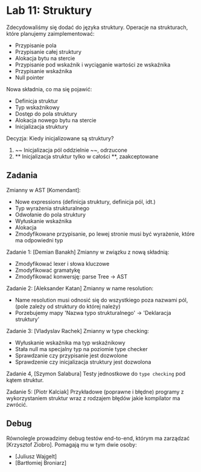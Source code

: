 # Lab 11: Struktury

Zdecydowaliśmy się dodać do języka struktury.
Operacje na strukturach, które planujemy zaimplementować:
- Przypisanie pola
- Przypisanie całej struktury
- Alokacja bytu na stercie
- Przypisanie pod wskaźnik i wyciąganie wartości ze wskaźnika
- Przypisanie wskaźnika
- Null pointer

Nowa składnia, co ma się pojawić:
- Definicja struktur
- Typ wskaźnikowy
- Dostęp do pola struktury
- Alokacja nowego bytu na stercie
- Inicjalizacja struktury

Decyzja:
Kiedy inicjalizowane są struktury?
1. ~~ Inicjalizacja pól oddzielnie ~~, odrzucone
2. ** Inicjalizacja struktur tylko w całości **, zaakceptowane

## Zadania
Zmianny w AST [Komendant]:
- Nowe expressions (definicja struktury, definicja pól, idt.)
- Typ wyrażenia strukturalnego
- Odwołanie do pola struktury
- Wyłuskanie wskaźnika
- Alokacja
- Zmodyfikowane przypisanie, po lewej stronie musi być wyrażenie, które ma odpowiedni typ

Zadanie 1: [Demian Banakh]
Zmianny w związku z nową składnią:
- Zmodyfikować lexer i słowa kluczowe
- Zmodyfikować gramatykę
- Zmodyfikować konwersję: parse Tree -> AST

Zadanie 2: [Aleksander Katan]
Zmianny w name resolution:
- Name resolution musi odnosić się do wszystkiego poza nazwami pól, (pole zależy od struktury do której należy)
- Porzebujemy mapy 'Nazwa typo strukturalnego' -> 'Deklaracja struktury'

Zadanie 3: [Vladyslav Rachek]
Zmianny w type checking:
- Wyłuskanie wskaźnika ma typ wskaźnikowy
- Stała null ma specjalny typ na poziomie type checker
- Sprawdzanie czy przypisanie jest dozwolone
- Sprawdzenie czy inicjalizacja struktury jest dozwolona

Zadanie 4, [Szymon Salabura]
Testy jednostkowe do `type checking` pod kątem struktur.

Zadanie 5: [Piotr Kalciak]
Przykładowe (poprawne i błędne) programy z wykorzystaniem struktur wraz z rodzajem błędów jakie kompilator ma zwrócić.

## Debug
Równolegle prowadzimy debug testów end-to-end, którym ma zarządzać [Krzysztof Ziobro].
Pomagają mu w tym dwie osoby:
- [Juliusz Wajgelt]
- [Bartłomiej Broniarz]